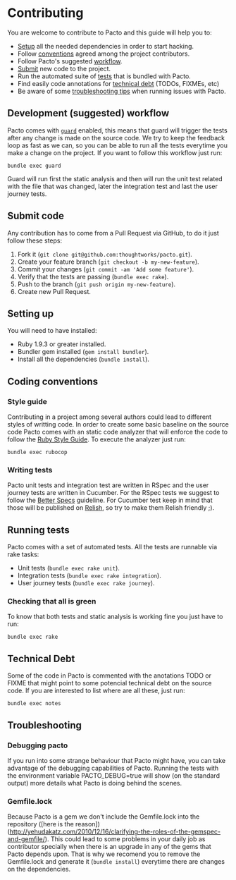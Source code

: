 # Contributing

You are welcome to contribute to Pacto and this guide will help you to:

- [Setup](#setup) all the needed dependencies in order to start hacking.
- Follow [conventions](#code-conventions) agreed among the project 
contributors.
- Follow Pacto's suggested [workflow](#workflow).
- [Submit](#submit-code) new code to the project.
- Run the automated suite of [tests](#run-tests) that is bundled with Pacto.
- Find easily code annotations for [technical debt](#technical-debt) (TODOs,
FIXMEs, etc)
- Be aware of some [troubleshooting tips](#troubleshooting) when running issues
with Pacto.

## <a name="workflow"></a>Development (suggested) workflow

Pacto comes with [`guard`](https://github.com/guard/guard) enabled, this means
that guard will trigger the tests after any change is made on the source code.
We try to keep the feedback loop as fast as we can, so you can be able to run
all the tests everytime you make a change on the project. If you want to follow
this workflow just run:

`bundle exec guard`

Guard will run first the static analysis and then will run the unit test related
with the file that was changed, later the integration test and last the user
journey tests.

## <a name="submit-code"></a>Submit code

Any contribution has to come from a Pull Request via GitHub, to do it just
follow these steps:

1. Fork it (`git clone git@github.com:thoughtworks/pacto.git`).
2. Create your feature branch (`git checkout -b my-new-feature`).
3. Commit your changes (`git commit -am 'Add some feature'`).
4. Verify that the tests are passing (`bundle exec rake`).
5. Push to the branch (`git push origin my-new-feature`).
6. Create new Pull Request.

## <a name="setup"></a>Setting up

You will need to have installed:

- Ruby 1.9.3 or greater installed.
- Bundler gem installed (`gem install bundler`).
- Install all the dependencies (`bundle install`).

## <a name="code-conventions"></a>Coding conventions

### Style guide

Contributing in a project among several authors could lead to different styles
of writting code. In order to create some basic baseline on the source code
Pacto comes with an static code analyzer that will enforce the code to follow
the [Ruby Style Guide](https://github.com/bbatsov/ruby-style-guide). To execute
the analyzer just run:

`bundle exec rubocop`

### Writing tests

Pacto unit tests and integration test are written in RSpec and the user journey
tests are written in Cucumber. For the RSpec tests we suggest to follow the
[Better Specs](http://betterspecs.org/) guideline. For Cucumber test keep in
mind that those will be published on
[Relish](https://www.relishapp.com/maxlinc/pacto/docs), so try to make them
Relish friendly ;).

## <a name="run-tests"></a>Running tests

Pacto comes with a set of automated tests. All the tests are runnable via rake
tasks:

- Unit tests (`bundle exec rake unit`).
- Integration tests (`bundle exec rake integration`).
- User journey tests (`bundle exec rake journey`).

### Checking that all is green

To know that both tests and static analysis is working fine you just have to
run:

`bundle exec rake`

## <a name="technical-debt"></a>Technical Debt

Some of the code in Pacto is commented with the anotations TODO or
FIXME that might point to some potencial technical debt on the source code. If
you are interested to list where are all these, just run:

`bundle exec notes`

## <a name="troubleshooting"></a>Troubleshooting

### Debugging pacto

If you run into some strange behaviour that Pacto might have, you can take
advantage of the debugging capabilities of Pacto. Running the tests with the
environment variable PACTO_DEBUG=true will show (on the standard output) more
details what Pacto is doing behind the scenes.

### Gemfile.lock

Because Pacto is a gem we don't include the Gemfile.lock into the repository
([here is the reason])(http://yehudakatz.com/2010/12/16/clarifying-the-roles-of-the-gemspec-and-gemfile/).
This could lead to some problems in your daily job as contributor specially
when there is an upgrade in any of the gems that Pacto depends upon. That is
why we recomend you to remove the Gemfile.lock and generate it
(`bundle install`) everytime there are changes on the dependencies.

